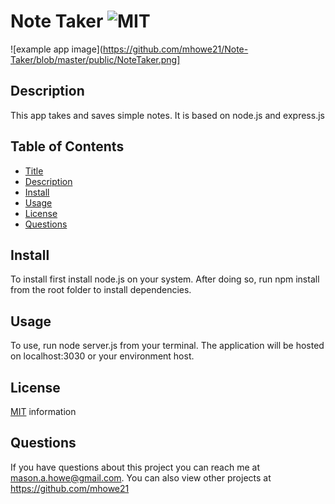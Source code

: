 # Note Taker ![MIT](https://img.shields.io/badge/license-MIT-green)

![example app image](https://github.com/mhowe21/Note-Taker/blob/master/public/NoteTaker.png]

## Description

This app takes and saves simple notes. It is based on node.js and express.js

## Table of Contents

- [Title](#Title)
- [Description](#Description)
- [Install](#Install)
- [Usage](#Usage)
- [License](#License)
- [Questions](#Questions)

## Install

To install first install node.js on your system. After doing so, run npm install from the root folder to install dependencies.

## Usage

To use, run node server.js from your terminal. The application will be hosted on localhost:3030 or your environment host.

## License

[MIT](https://opensource.org/licenses/MIT) information

## Questions

If you have questions about this project you can reach me at <mason.a.howe@gmail.com>.
You can also view other projects at <https://github.com/mhowe21>
